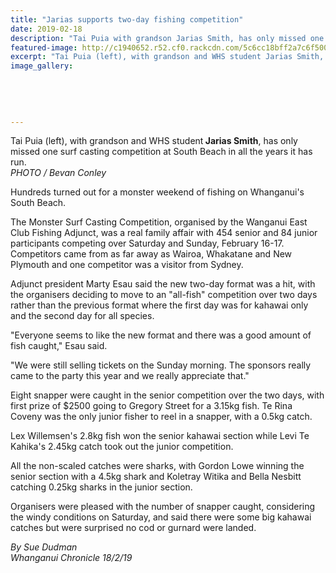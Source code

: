 ```yaml
---
title: "Jarias supports two-day fishing competition"
date: 2019-02-18
description: "Tai Puia with grandson Jarias Smith, has only missed one surf casting competition at South Beach in all the years it has run..."
featured-image: http://c1940652.r52.cf0.rackcdn.com/5c6cc18bff2a7c6f500003b3/Jarias-Smith-fishing-320.18.2.19.jpg
excerpt: "Tai Puia (left), with grandson and WHS student Jarias Smith, has only missed one surf casting competition at South Beach in all the years it has run."
image_gallery:
    
    
    
    
    
---
```


<p><span>Tai Puia (left), with grandson and WHS student<strong> Jarias Smith</strong>, has only missed one surf casting competition at South Beach in all the years it has run.</span><br /><em>PHOTO / Bevan Conley</em></p>
<p class="element element-paragraph">Hundreds turned out for a monster weekend of fishing on Whanganui's South Beach.</p>
<p class="element element-paragraph">The Monster Surf Casting Competition, organised by the Wanganui East Club Fishing Adjunct, was a real family affair with 454 senior and 84 junior participants competing over Saturday and Sunday, February 16-17. Competitors came from as far away as Wairoa, Whakatane and New Plymouth and one competitor was a visitor from Sydney.</p>
<p class="element element-paragraph">Adjunct president Marty Esau said the new two-day format was a hit, with the organisers deciding to move to an "all-fish" competition over two days rather than the previous format where the first day was for kahawai only and the second day for all species.</p>
<p class="element element-paragraph">"Everyone seems to like the new format and there was a good amount of fish caught," Esau said.</p>
<p class="element element-paragraph">"We were still selling tickets on the Sunday morning. The sponsors really came to the party this year and we really appreciate that."</p>
<p class="element element-paragraph">Eight snapper were caught in the senior competition over the two days, with first prize of $2500 going to Gregory Street for a 3.15kg fish. Te Rina Coveny was the only junior fisher to reel in a snapper, with a 0.5kg catch.</p>
<p class="element element-paragraph">Lex Willemsen's 2.8kg fish won the senior kahawai section while Levi Te Kahika's 2.45kg catch took out the junior competition.</p>
<p class="element element-paragraph">All the non-scaled catches were sharks, with Gordon Lowe winning the senior section with a 4.5kg shark and Koletray Witika and Bella Nesbitt catching 0.25kg sharks in the junior section.</p>
<p class="element element-paragraph">Organisers were pleased with the number of snapper caught, considering the windy conditions on Saturday, and said there were some big kahawai catches but were surprised no cod or gurnard were landed.</p>
<p><em>By Sue Dudman</em><br /><em>Whanganui Chronicle 18/2/19</em></p>


